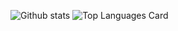 ![Github stats](https://github-readme-stats.vercel.app/api?username=PseudoDistant&theme=highcontrast&show_icons=true&count_private=true&include_all_commits=true)
![Top Languages Card](https://github-readme-stats.vercel.app/api/top-langs/?username=shinokada&layout=compact)
